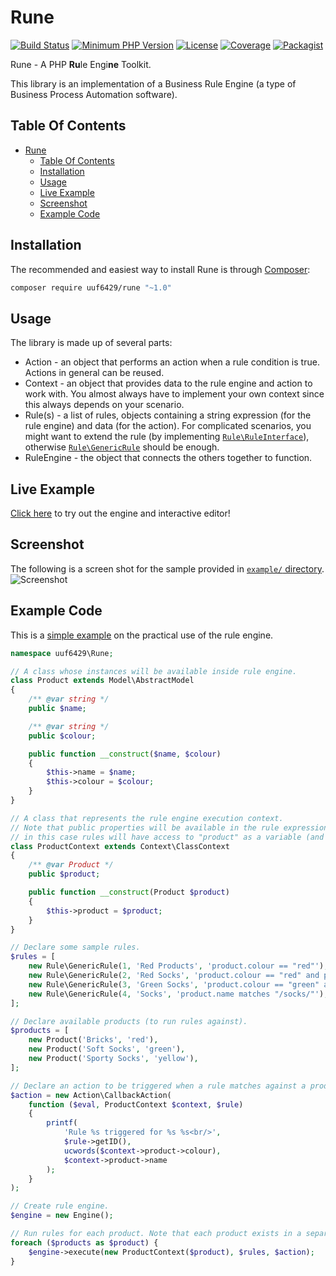 Rune
====

[![Build Status](https://api.travis-ci.com/uuf6429/rune.svg?token=x4iDoZNEE7xwqHqGpu82)](https://travis-ci.com/uuf6429/rune)
[![Minimum PHP Version](https://img.shields.io/badge/php-%3E%3D%205.5-8892BF.svg)](https://php.net/)
[![License](https://img.shields.io/badge/license-MIT-blue.svg)](https://raw.githubusercontent.com/uuf6429/nice_r/master/LICENSE)
[![Coverage](https://codecov.io/gh/uuf6429/rune/branch/master/graph/badge.svg?token=Bu2nK2Kq77)](https://codecov.io/github/uuf6429/rune?branch=master)
[![Packagist](https://img.shields.io/packagist/v/uuf6429/Rune.svg)](https://packagist.org/packages/uuf6429/rune)

Rune - A PHP <b>Ru</b>le Engi<b>ne</b> Toolkit.

This library is an implementation of a Business Rule Engine (a type of Business Process Automation software).

Table Of Contents
-----------------

- [Rune](#rune)
  - [Table Of Contents](#table-of-contents)
  - [Installation](#installation)
  - [Usage](#usage)
  - [Live Example](#live-example)
  - [Screenshot](#screenshot)
  - [Example Code](#example-code)

Installation
------------

The recommended and easiest way to install Rune is through [Composer](https://getcomposer.org/):

```bash
composer require uuf6429/rune "~1.0"
```

Usage
-----

The library is made up of several parts:

- Action - an object that performs an action when a rule condition is true. Actions in general can be reused.
- Context - an object that provides data to the rule engine and action to work with.
  You almost always have to implement your own context since this always depends on your scenario.
- Rule(s) - a list of rules, objects containing a string expression (for the rule engine) and data (for the action).
  For complicated scenarios, you might want to extend the rule (by implementing [`Rule\RuleInterface`](https://github.com/uuf6429/rune/blob/master/src/Rune/Rule/RuleInterface.php)), otherwise [`Rule\GenericRule`](https://github.com/uuf6429/rune/blob/master/src/Rune/Rule/GenericRule.php) should be enough.
- RuleEngine - the object that connects the others together to function.

Live Example
------------

[Click here](http://192.237.167.233/rune-demo/) to try out the engine and interactive editor!

Screenshot
----------

The following is a screen shot for the sample provided in [`example/` directory](https://github.com/uuf6429/rune/tree/master/example).
![Screenshot](http://i.imgur.com/YLFAwxI.png)

Example Code
------------

This is a [simple example](https://github.com/uuf6429/rune/tree/master/example/simple.php) on the practical use of the rule engine.

```php
namespace uuf6429\Rune;

// A class whose instances will be available inside rule engine.
class Product extends Model\AbstractModel
{
    /** @var string */
    public $name;

    /** @var string */
    public $colour;

    public function __construct($name, $colour)
    {
        $this->name = $name;
        $this->colour = $colour;
    }
}

// A class that represents the rule engine execution context.
// Note that public properties will be available in the rule expressions,
// in this case rules will have access to "product" as a variable (and all of product's public properties).
class ProductContext extends Context\ClassContext
{
    /** @var Product */
    public $product;

    public function __construct(Product $product)
    {
        $this->product = $product;
    }
}

// Declare some sample rules.
$rules = [
    new Rule\GenericRule(1, 'Red Products', 'product.colour == "red"'),
    new Rule\GenericRule(2, 'Red Socks', 'product.colour == "red" and product.name matches "/socks/i"'),
    new Rule\GenericRule(3, 'Green Socks', 'product.colour == "green" and product.name matches "/socks/i"'),
    new Rule\GenericRule(4, 'Socks', 'product.name matches "/socks/"'),
];

// Declare available products (to run rules against).
$products = [
    new Product('Bricks', 'red'),
    new Product('Soft Socks', 'green'),
    new Product('Sporty Socks', 'yellow'),
];

// Declare an action to be triggered when a rule matches against a product.
$action = new Action\CallbackAction(
    function ($eval, ProductContext $context, $rule)
    {
        printf(
            'Rule %s triggered for %s %s<br/>',
            $rule->getID(),
            ucwords($context->product->colour),
            $context->product->name
        );
    }
);

// Create rule engine.
$engine = new Engine();

// Run rules for each product. Note that each product exists in a separate context.
foreach ($products as $product) {
    $engine->execute(new ProductContext($product), $rules, $action);
}
```
